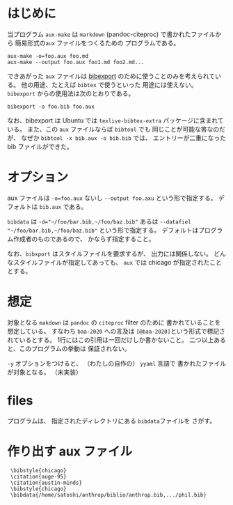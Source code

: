 # はじめに

当プログラム `aux-make` は
`markdown` (pandoc-citeproc) で書かれたファイルから
簡易形式の`aux` ファイルをつくるための
プログラムである。

    aux-make -o=foo.aux foo.md
    aux-make --output foo.aux foo1.md foo2.md...

できあがった `aux` ファイルは
[bibexport](https://www.ctan.org/pkg/bibexport)
のために使うことのみを考えられている。
他の用途、たとえば `bibtex` で使うといった
用途には使えない。
`bibexport` からの使用法は次のとおりである。

    bibexport -o foo.bib foo.aux

なお、bibexport は Ubuntu では
`texlive-bibtex-extra` パッケージに含まれている。
また、この `aux` ファイルならば
`bibtool` でも
同じことが可能な筈なのだが、
なぜか
`bibtool -x bib.aux -o bib.bib` では、
エントリーが二重になった bib ファイルができた。

# オプション

aux ファイルは `-o=foo.aux` ないし
`--output foo.axu` という形で指定する。
デフォルトは `bib.aux` である。

`bibdata` は `-d="~/foo/bar.bib,~/foo/baz.bib"`
あるは `--datafiel "~/foo/bar.bib,~/foo/baz.bib"`
という形で指定する。
デフォルトはプログラム作成者のものであるので、
かならず指定すること。

なお、`bibxport` はスタイルファイルを要求するが、
出力には関係しない。
どんなスタイルファイルが指定してあっても、
`aux` では chicago が指定されたこととする。


# 想定

対象となる `makdown` は
`pandoc` の `citeproc` filter のために
書かれていることを想定している。
すなわち `baa-2020` への言及は
`[@baa-2020]`という形式で標記されているとする。
1行にはこの引用は一回だけしか書かないこと。
二つ以上あると、このプログラムの挙動は
保証されない。

`-y` オプションをつけると、
（わたしの自作の） `yyaml` 言語で
書かれたファイルが対象となる。
（未実装）

# files

プログラムは、
指定されたディレクトリにある `bibdata`ファイルを
さがす。

# 作り出す aux ファイル

     \bibstyle{chicago}
     \citation{auge-95}
     \citation{austin-minds}
     \bibstyle{chicago}
     \bibdata{/home/satoshi/anthrop/biblio/anthrop.bib,.../phil.bib}

